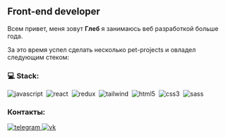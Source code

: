 ## Front-end developer
Всем привет, меня зовут **Глеб** я занимаюсь веб разработкой больше года.

За это время успел сделать несколько pet-projects и овладел следующим стеком:

### 💻 Stack:
<img alt="javascript" src="https://img.shields.io/badge/javascript-F7DF1E.svg?&style=for-the-badge&logo=javascript&logoColor=fff" />&nbsp;
<img alt="react" src="https://img.shields.io/badge/react-61DAFB.svg?&style=for-the-badge&logo=react&logoColor=fff" />&nbsp;
<img alt="redux" src="https://img.shields.io/badge/redux-764ABC.svg?&style=for-the-badge&logo=redux&logoColor=fff" />&nbsp;
<img alt="tailwind" src="https://img.shields.io/badge/tailwind-4680C2.svg?&style=for-the-badge&logo=tailwind%20css&logoColor=black%22" />&nbsp;
<img alt="html5" src="https://img.shields.io/badge/html-E34F26.svg?&style=for-the-badge&logo=html5&logoColor=fff" />&nbsp;
<img alt="css3" src="https://img.shields.io/badge/css-1572B6.svg?&style=for-the-badge&logo=css3&logoColor=fff" />&nbsp;
<img alt="sass" src="https://img.shields.io/badge/sass-CF649A.svg?&style=for-the-badge&logo=sass&logoColor=fff" />&nbsp;

### Контакты:

<a href="https://t.me/gleb_kivilevich">
  <img alt="telegram" src="https://img.shields.io/badge/telegram-4680C2.svg?&style=for-the-badge&logo=telegram&logoColor=black%22"/>
</a>
<a href="https://vk.com/gleb.kivilevich">
  <img alt="vk" src="https://img.shields.io/badge/vk-4680C2.svg?&style=for-the-badge&logo=vk&logoColor=white"/>
</a>

<!-- <img alt="markdown" src="https://img.shields.io/badge/markdown-000.svg?&style=for-the-badge&logo=markdown&logoColor=fff" />&nbsp; -->
<!-- <img alt="redux-saga" src="https://img.shields.io/badge/redux saga-939393.svg?&style=for-the-badge&logo=redux-saga&logoColor=fff" />&nbsp; -->
<!-- <img alt="graphql" src="https://img.shields.io/badge/graphql-E10098.svg?&style=for-the-badge&logo=graphql&logoColor=fff" />&nbsp; -->
<!-- <img alt="typescript" src="https://img.shields.io/badge/typescript-007ACC.svg?&style=for-the-badge&logo=typescript&logoColor=fff" />&nbsp; -->
<!-- <img alt="jest" src="https://img.shields.io/badge/jest-C21325.svg?&style=for-the-badge&logo=jest&logoColor=fff" />&nbsp; -->
<!-- <img alt="testing-library" src="https://img.shields.io/badge/rtl-D62B2A.svg?&style=for-the-badge&logo=testing-library&logoColor=fff" />&nbsp; -->
<!-- <img alt="node.js" src="https://img.shields.io/badge/node.js-90C53F.svg?&style=for-the-badge&logo=node.js&logoColor=fff" />&nbsp; -->
<!-- <img alt="mongodb" src="https://img.shields.io/badge/mongodb-26A944.svg?&style=for-the-badge&logo=mongodb&logoColor=fff" />&nbsp; -->
<!-- <img alt="next.js" src="https://img.shields.io/badge/next.js-000.svg?&style=for-the-badge&logo=next.js&logoColor=fff" />&nbsp; -->

